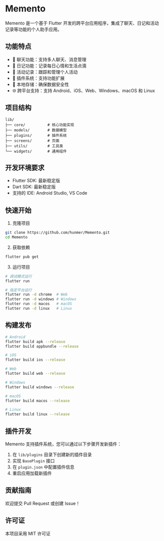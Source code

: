 # Memento

Memento 是一个基于 Flutter 开发的跨平台应用程序，集成了聊天、日记和活动记录等功能的个人助手应用。

## 功能特点

- 💬 聊天功能：支持多人聊天、消息管理
- 📝 日记功能：记录每日心情和生活点滴
- 📅 活动记录：跟踪和管理个人活动
- 🔌 插件系统：支持功能扩展
- 💾 本地存储：确保数据安全性
- 🌐 跨平台支持：支持 Android、iOS、Web、Windows、macOS 和 Linux

## 项目结构

```
lib/
├── core/          # 核心功能实现
├── models/        # 数据模型
├── plugins/       # 插件系统
├── screens/       # 页面
├── utils/         # 工具类
└── widgets/       # 通用组件
```

## 开发环境要求

- Flutter SDK: 最新稳定版
- Dart SDK: 最新稳定版
- 支持的 IDE: Android Studio, VS Code

## 快速开始

1. 克隆项目
```bash
git clone https://github.com/hunmer/Memento.git
cd Memento
```

2. 获取依赖
```bash
flutter pub get
```

3. 运行项目
```bash
# 调试模式运行
flutter run

# 指定平台运行
flutter run -d chrome  # Web
flutter run -d windows # Windows
flutter run -d macos   # macOS
flutter run -d linux   # Linux
```

## 构建发布

```bash
# Android
flutter build apk --release
flutter build appbundle --release

# iOS
flutter build ios --release

# Web
flutter build web --release

# Windows
flutter build windows --release

# macOS
flutter build macos --release

# Linux
flutter build linux --release
```

## 插件开发

Memento 支持插件系统，您可以通过以下步骤开发新插件：

1. 在 `lib/plugins` 目录下创建新的插件目录
2. 实现 `BasePlugin` 接口
3. 在 `plugin.json` 中配置插件信息
4. 重启应用加载新插件

## 贡献指南

欢迎提交 Pull Request 或创建 Issue！

## 许可证

本项目采用 MIT 许可证